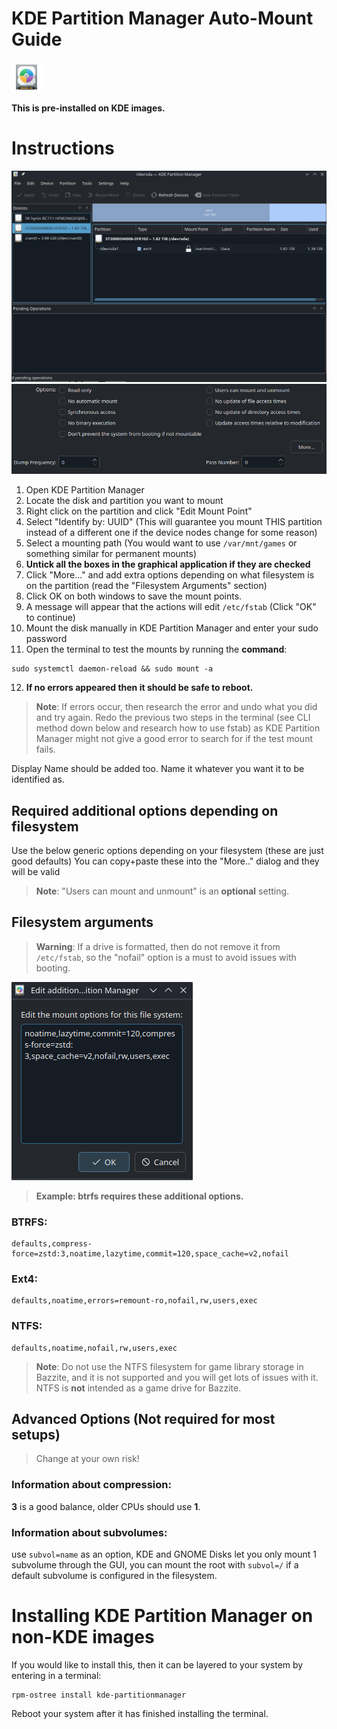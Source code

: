 # KDE Partition Manager Auto-Mount Guide

<!-- ANCHOR: METADATA -->
<!--{"url_discourse": "https://universal-blue.discourse.group/docs?topic=3780", "fetched_at": "2024-09-03 16:43:09.824214+00:00"}-->
<!-- ANCHOR_END: METADATA -->

![KDE|48x48](../img/36fqQF6jDStXU1NdJBAEbfxlUP0.png)

**This is pre-installed on KDE images.**

# Instructions

![KDE Partition Manager|690x462, 75%](../img/o0eqJ0Eg45DagNv4qBb3ev5pohU.png)
![Do not check the boxes!|690x197](../img/ouTOEbJCNdYgjmANiiWYSP9IuNM.png)

1.  Open KDE Partition Manager
2.  Locate the disk and partition you want to mount
3.  Right click on the partition and click "Edit Mount Point"
4.  Select "Identify by: UUID" (This will guarantee you mount THIS partition instead of a different one if the device nodes change for some reason)
5.  Select a mounting path (You would want to use `/var/mnt/games` or something similar for permanent mounts)
6.  **Untick all the boxes in the graphical application if they are checked**
7.  Click "More..." and add extra options depending on what filesystem is on the partition (read the "Filesystem Arguments" section)
8.  Click OK on both windows to save the mount points.
9. A message will appear that the actions will edit `/etc/fstab` (Click "OK" to continue)
10. Mount the disk manually in KDE Partition Manager and enter your sudo password
11.  Open the terminal to test the mounts by running the **command**: 
```command
sudo systemctl daemon-reload && sudo mount -a
```
12. **If no errors appeared then it should be safe to reboot.**
        
>**Note**: If errors occur, then research the error and undo what you did and try again.  Redo the previous two steps in the terminal (see CLI method down below and research how to use fstab) as KDE Partition Manager might not give a good error to search for if the test mount fails.

Display Name should be added too.  Name it whatever you want it to be identified as.

## Required additional options depending on **filesystem**
Use the below generic options depending on your filesystem (these are just good defaults)
You can copy+paste these into the "More.." dialog and they will be valid

>**Note**:  "Users can mount and unmount" is an **optional** setting.

## Filesystem arguments

>**Warning**: If a drive is formatted, then do not remove it from `/etc/fstab`, so the "nofail" option is a must to avoid issues with booting.

![btrfs example|290x317](../img/iB9gQvWpbMBjaKGagqJaSgtFbNt.png)
>**Example: btrfs requires these additional options.**


### **BTRFS**: 
```command
defaults,compress-force=zstd:3,noatime,lazytime,commit=120,space_cache=v2,nofail
```

### **Ext4**:  
```command
defaults,noatime,errors=remount-ro,nofail,rw,users,exec
```

### **NTFS**:  
```command
defaults,noatime,nofail,rw,users,exec
```
>**Note**: Do not use the NTFS filesystem for game library storage in Bazzite, and it is not supported and you will get lots of issues with it.  NTFS is **not** intended as a game drive for Bazzite.

## Advanced Options (Not required for most setups)
>Change at your own risk!

### Information about compression: 

**3** is a good balance, older CPUs should use **1**.

### Information about subvolumes: 

use `subvol=name` as an option, KDE and GNOME Disks let you only mount 1 subvolume through the GUI, you can mount the root with `subvol=/` if a default subvolume is configured in the filesystem.

# Installing KDE Partition Manager on non-KDE images

If you would like to install this, then it can be layered to your system by entering in a terminal:

```
rpm-ostree install kde-partitionmanager
```

Reboot your system after it has finished installing the terminal.
